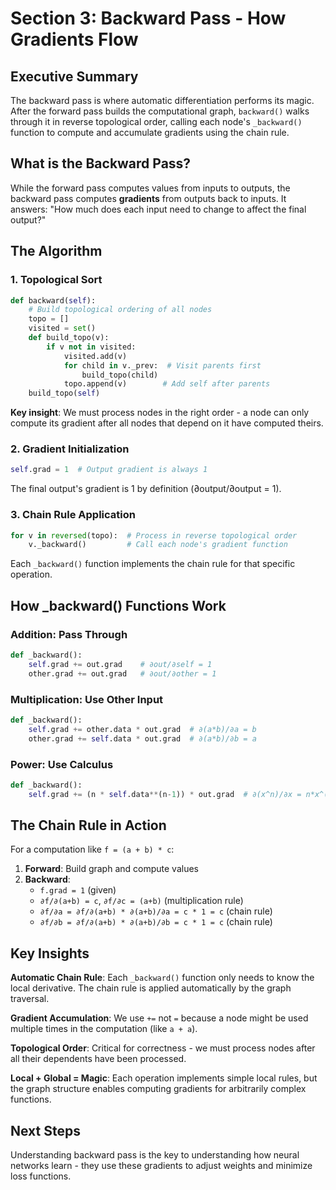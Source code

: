 # Section 3: Backward Pass - How Gradients Flow

## Executive Summary

The backward pass is where automatic differentiation performs its magic. After the forward pass builds the computational graph, `backward()` walks through it in reverse topological order, calling each node's `_backward()` function to compute and accumulate gradients using the chain rule.

## What is the Backward Pass?

While the forward pass computes values from inputs to outputs, the backward pass computes **gradients** from outputs back to inputs. It answers: "How much does each input need to change to affect the final output?"

## The Algorithm

### 1. Topological Sort
```python
def backward(self):
    # Build topological ordering of all nodes
    topo = []
    visited = set()
    def build_topo(v):
        if v not in visited:
            visited.add(v)
            for child in v._prev:  # Visit parents first
                build_topo(child)
            topo.append(v)        # Add self after parents
    build_topo(self)
```

**Key insight**: We must process nodes in the right order - a node can only compute its gradient after all nodes that depend on it have computed theirs.

### 2. Gradient Initialization
```python
self.grad = 1  # Output gradient is always 1
```

The final output's gradient is 1 by definition (∂output/∂output = 1).

### 3. Chain Rule Application
```python
for v in reversed(topo):  # Process in reverse topological order
    v._backward()         # Call each node's gradient function
```

Each `_backward()` function implements the chain rule for that specific operation.

## How _backward() Functions Work

### Addition: Pass Through
```python
def _backward():
    self.grad += out.grad    # ∂out/∂self = 1
    other.grad += out.grad   # ∂out/∂other = 1
```

### Multiplication: Use Other Input
```python
def _backward():
    self.grad += other.data * out.grad  # ∂(a*b)/∂a = b
    other.grad += self.data * out.grad  # ∂(a*b)/∂b = a
```

### Power: Use Calculus
```python
def _backward():
    self.grad += (n * self.data**(n-1)) * out.grad  # ∂(x^n)/∂x = n*x^(n-1)
```

## The Chain Rule in Action

For a computation like `f = (a + b) * c`:

1. **Forward**: Build graph and compute values
2. **Backward**: 
   - `f.grad = 1` (given)
   - `∂f/∂(a+b) = c`, `∂f/∂c = (a+b)` (multiplication rule)
   - `∂f/∂a = ∂f/∂(a+b) * ∂(a+b)/∂a = c * 1 = c` (chain rule)
   - `∂f/∂b = ∂f/∂(a+b) * ∂(a+b)/∂b = c * 1 = c` (chain rule)

## Key Insights

**Automatic Chain Rule**: Each `_backward()` function only needs to know the local derivative. The chain rule is applied automatically by the graph traversal.

**Gradient Accumulation**: We use `+=` not `=` because a node might be used multiple times in the computation (like `a + a`).

**Topological Order**: Critical for correctness - we must process nodes after all their dependents have been processed.

**Local + Global = Magic**: Each operation implements simple local rules, but the graph structure enables computing gradients for arbitrarily complex functions.

## Next Steps

Understanding backward pass is the key to understanding how neural networks learn - they use these gradients to adjust weights and minimize loss functions.

